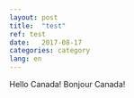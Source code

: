 ```yaml
---
layout: post
title:  "test"
ref: test
date:   2017-08-17
categories: category
lang: en
---
```


Hello Canada!  Bonjour Canada! 
